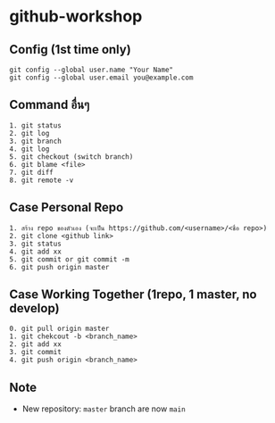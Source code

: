# github-workshop

## Config (1st time only)

```
git config --global user.name "Your Name"
git config --global user.email you@example.com
```

## Command อื่นๆ

```
1. git status
2. git log
3. git branch
4. git log
5. git checkout (switch branch)
6. git blame <file>
7. git diff
8. git remote -v
```

## Case Personal Repo

```
1. สร้าง repo ของตัวเอง (จะเป็น https://github.com/<username>/<ชื่อ repo>)
2. git clone <github link>
3. git status
4. git add xx
5. git commit or git commit -m
6. git push origin master

```

## Case Working Together (1repo, 1 master, no develop)

```
0. git pull origin master
1. git chekcout -b <branch_name>
2. git add xx
3. git commit
4. git push origin <branch_name>
```

## Note

- New repository: `master` branch are now `main`
